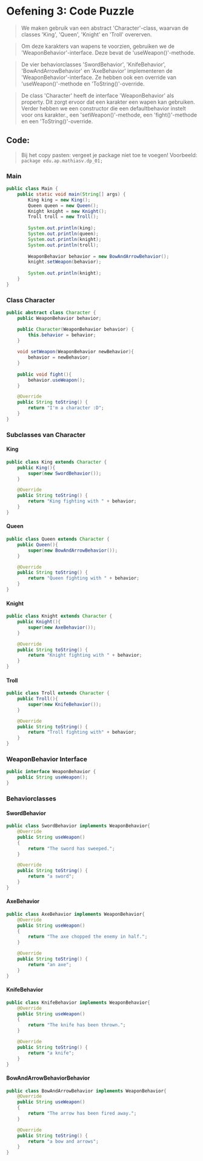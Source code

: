 # Oefening 3: Code Puzzle
> We maken gebruik van een abstract 'Character'-class, waarvan de classes 'King', 'Queen', 'Knight' en 'Troll' overerven.

> Om deze karakters van wapens te voorzien, gebruiken we de 'WeaponBehavior'-interface. Deze bevat de 'useWeapon()'-methode.

> De vier behaviorclasses 'SwordBehavior', 'KnifeBehavior', 'BowAndArrowBehavior' en 'AxeBehavior' implementeren de 'WeaponBehavior'-interface. Ze hebben ook een override van 'useWeapon()'-methode en 'ToString()'-override.

> De class 'Character' heeft de interface 'WeaponBehavior' als property. Dit zorgt ervoor dat een karakter een wapen kan gebruiken. Verder hebben we een constructor die een defaultbehavior instelt voor ons karakter., een 'setWeapon()'-methode, een 'fight()'-methode en een 'ToString()'-override.

## Code:
> Bij het copy pasten: vergeet je package niet toe te voegen!
> Voorbeeld: `package edu.ap.mathiasv.dp_01;`
### Main
```java
public class Main {
    public static void main(String[] args) {
        King king = new King();
        Queen queen = new Queen();
        Knight knight = new Knight();
        Troll troll = new Troll();
        
        System.out.println(king);
        System.out.println(queen);
        System.out.println(knight);
        System.out.println(troll);
        
        WeaponBehavior behavior = new BowAndArrowBehavior();
        knight.setWeapon(behavior);
        
        System.out.println(knight);
    }    
}
```
### Class Character
```java
public abstract class Character {
    public WeaponBehavior behavior;

    public Character(WeaponBehavior behavior) {
        this.behavior = behavior;
    }
    
    void setWeapon(WeaponBehavior newBehavior){
        behavior = newBehavior;
    }
    
    public void fight(){
        behavior.useWeapon();
    }

    @Override
    public String toString() {
        return "I'm a character :D";
    }
}
```
### Subclasses van Character
#### King
```java
public class King extends Character {
    public King(){
        super(new SwordBehavior());
    }

    @Override
    public String toString() {
        return "King fighting with " + behavior;
    }
}
```
#### Queen
```java
public class Queen extends Character {
    public Queen(){
        super(new BowAndArrowBehavior());
    }

    @Override
    public String toString() {
        return "Queen fighting with " + behavior;
    }
}
```
#### Knight
```java
public class Knight extends Character {
    public Knight(){
        super(new AxeBehavior());
    }

    @Override
    public String toString() {
        return "Knight fighting with " + behavior;
    }
}
```
#### Troll
```java
public class Troll extends Character {
    public Troll(){
        super(new KnifeBehavior());
    }

    @Override
    public String toString() {
        return "Troll fighting with" + behavior;
    }
}
```

### WeaponBehavior Interface
```java
public interface WeaponBehavior {
    public String useWeapon();
}
```

### Behaviorclasses
#### SwordBehavior
```java
public class SwordBehavior implements WeaponBehavior{
    @Override
    public String useWeapon()
    {
        return "The sword has sweeped.";
    }

    @Override
    public String toString() {
        return "a sword";
    }
}
```

#### AxeBehavior
```java
public class AxeBehavior implements WeaponBehavior{
    @Override
    public String useWeapon()
    {
        return "The axe chopped the enemy in half.";
    }

    @Override
    public String toString() {
        return "an axe";
    }
}
```

#### KnifeBehavior
```java
public class KnifeBehavior implements WeaponBehavior{
    @Override
    public String useWeapon()
    {
        return "The knife has been thrown.";
    }

    @Override
    public String toString() {
        return "a knife";
    }
}
```

#### BowAndArrowBehaviorBehavior
```java
public class BowAndArrowBehavior implements WeaponBehavior{
    @Override
    public String useWeapon()
    {
        return "The arrow has been fired away.";
    }

    @Override
    public String toString() {
        return "a bow and arrows";
    }
}
```
